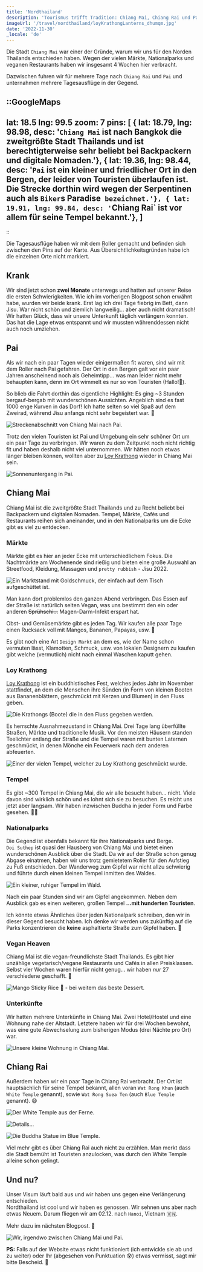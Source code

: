 ```yaml
---
title: 'Nordthailand'
description: 'Tourismus trifft Tradition: Chiang Mai, Chiang Rai und Pai.'
imageUrl: '/travel/nordthailand/loyKrathongLanterns_dhumqm.jpg'
date: '2022-11-30'
_locale: 'de'
---
```


Die Stadt `Chiang Mai` war einer der Gründe, warum wir uns für den Norden Thailands entschieden haben.
Wegen der vielen Märkte, Nationalparks und veganen Restaurants haben wir insgesamt 4 Wochen hier verbracht.

Dazwischen fuhren wir für mehrere Tage nach `Chiang Rai` und `Pai` und
unternahmen mehrere Tagesausflüge in der Gegend.

::GoogleMaps
---
lat: 18.5
lng: 99.5
zoom: 7
pins: [
  { lat: 18.79, lng: 98.98, desc: '`Chiang Mai` ist nach Bangkok die zweitgrößte
  Stadt Thailands und ist berechtigterweise sehr beliebt bei Backpackern und digitale Nomaden.'},
  { lat: 19.36, lng: 98.44, desc: '`Pai` ist ein kleiner und friedlicher Ort in den Bergen,
  der leider von Touristen überlaufen ist. Die Strecke dorthin wird wegen der Serpentinen auch als `Biker`s Paradise` bezeichnet.'},
  { lat: 19.91, lng: 99.84, desc: '`Chiang Rai` ist vor allem für seine Tempel bekannt.'},
]
---
::

Die Tagesausflüge haben wir mit dem Roller gemacht und befinden sich zwischen den Pins auf der Karte.
Aus Übersichtlichkeitsgründen habe ich die einzelnen Orte nicht markiert.

## Krank
Wir sind jetzt schon **zwei Monate** unterwegs und hatten auf unserer Reise die ersten Schwierigkeiten.
Wie ich im vorherigen Blogpost schon erwähnt habe, wurden wir beide krank.
Erst lag ich drei Tage fiebrig im Bett, dann Jisu. War nicht schön und ziemlich
langweilig... aber auch nicht dramatisch!
Wir hatten Glück, dass wir unsere Unterkunft täglich verlängern konnten.
Das hat die Lage etwas entspannt und wir mussten währenddessen nicht auch noch umziehen.

## Pai
Als wir nach ein paar Tagen wieder einigermaßen fit waren, sind wir mit dem Roller nach Pai gefahren.
Der Ort in den Bergen galt vor ein paar Jahren anscheinend noch als Geheimtipp...
was man leider nicht mehr behaupten kann, denn im Ort wimmelt es nur so von Touristen (Hallo!👋).

So blieb die Fahrt dorthin das eigentliche Highlight:
Es ging ~3 Stunden bergauf-bergab mit wunderschönen Aussichten.
Angeblich sind es fast 1000 enge Kurven in das Dorf!
Ich hatte selten so viel Spaß auf dem Zweirad, während Jisu anfangs nicht sehr begeistert war. 💩

![Streckenabschnitt von Chiang Mai nach Pai.](/travel/nordthailand/paiRoute_tsndb0.webp)

Trotz den vielen Touristen ist Pai und Umgebung ein sehr schöner Ort um ein paar Tage zu verbringen.
Wir waren zu dem Zeitpunkt noch nicht richtig fit und haben deshalb nicht viel unternommen.
Wir hätten noch etwas länger bleiben können,
wollten aber zu [Loy Krathong](#loy-krathong) wieder in Chiang Mai sein.

![Sonnenuntergang in Pai.](/travel/nordthailand/teaWithView_kgzwlq.webp)

## Chiang Mai
Chiang Mai ist die zweitgrößte Stadt Thailands und zu Recht
beliebt bei Backpackern und digitalen Nomaden.
Tempel, Märkte, Cafés und Restaurants reihen sich aneinander,
und in den Nationalparks um die Ecke gibt es viel zu entdecken.

### Märkte
Märkte gibt es hier an jeder Ecke mit unterschiedlichem Fokus.
Die Nachtmärkte am Wochenende sind rießig und bieten eine große Auswahl an
Streetfood, Kleidung, Massagen und `pretty rubbish` - Jisu 2022.

![Ein Marktstand mit Goldschmuck, der einfach auf dem Tisch aufgeschüttet ist.](/travel/nordthailand/goldTable_xwanyr.webp)

Man kann dort problemlos den ganzen Abend verbringen.
Das Essen auf der Straße ist natürlich selten Vegan,
was uns bestimmt den ein oder anderen ~~Sprühschi...~~ Magen-Darm-Infekt erspart hat.

Obst- und Gemüsemärkte gibt es jeden Tag.
Wir kaufen alle paar Tage einen Rucksack voll mit Mangos, Bananen, Papayas, usw. 🤩

Es gibt noch eine Art `Design Markt` an dem es, wie der Name schon vermuten lässt,
Klamotten, Schmuck, usw. von lokalen Designern zu kaufen gibt welche (vermutlich)
nicht nach einmal Waschen kaputt gehen.

### Loy Krathong
[Loy Krathong](https://de.wikipedia.org/wiki/Loi_Krathong) ist ein buddhistisches Fest,
welches jedes Jahr im November stattfindet, an dem die Menschen ihre Sünden
(in Form von kleinen Booten aus Bananenblättern, geschmückt mit Kerzen und Blumen)
in den Fluss geben.

![Die `Krathongs` (Boote) die in den Fluss gegeben werden.](/travel/nordthailand/krathongs_x5pfio.webp)

Es herrschte Ausnahmezustand in Chiang Mai.
Drei Tage lang überfüllte Straßen, Märkte und traditionelle Musik.
Vor den meisten Häusern standen Teelichter entlang der Straße und
die Tempel waren mit bunten Laternen geschmückt, in denen Mönche ein Feuerwerk nach dem anderen abfeuerten.

![Einer der vielen Tempel, welcher zu `Loy Krathong` geschmückt wurde.](/travel/nordthailand/loyKrathongLanterns_nmmluc.webp)

### Tempel
Es gibt ~300 Tempel in Chiang Mai, die wir alle besucht haben... nicht.
Viele davon sind wirklich schön und es lohnt sich sie zu besuchen.
Es reicht uns jetzt aber langsam. Wir haben inzwischen Buddha in jeder Form und Farbe gesehen. 😵‍💫

### Nationalparks
Die Gegend ist ebenfalls bekannt für ihre Nationalparks und Berge. <br>
`Doi Suthep` ist quasi der Hausberg von Chiang Mai und bietet einen wunderschönen Ausblick über die Stadt.
Da wir auf der Straße schon genug Abgase einatmen,
haben wir uns trotz gemietetem Roller für den Aufstieg zu Fuß entschieden.
Der Wanderweg zum Gipfel war nicht allzu schwierig und führte durch einen kleinen Tempel inmitten des Waldes.

![Ein kleiner, ruhiger Tempel im Wald.](/travel/nordthailand/templeWoods_rahp8e.webp)

Nach ein paar Stunden sind wir am Gipfel angekommen. Neben dem Ausblick gab es einen weiteren, großen Tempel **...mit hunderten Touristen**.

Ich könnte etwas Ähnliches über jeden Nationalpark schreiben, den wir in dieser Gegend besucht haben.
Ich denke wir werden uns zukünftig auf die Parks konzentrieren die **keine** asphaltierte Straße zum Gipfel haben. 🥴

### Vegan Heaven
Chiang Mai ist die vegan-freundlichste Stadt Thailands.
Es gibt hier unzählige vegetarisch/vegane Restaurants und Cafés in allen Preisklassen.
Selbst vier Wochen waren hierfür nicht genug... wir haben _nur_ 27 verschiedene geschafft. 🥲

![Mango Sticky Rice 🤤 - bei weitem das beste Dessert.](/travel/nordthailand/mangoStickyRice_iu8lnk.webp)

### Unterkünfte
Wir hatten mehrere Unterkünfte in Chiang Mai. Zwei Hotel/Hostel und eine Wohnung nahe der Altstadt.
Letztere haben wir für drei Wochen bewohnt,
was eine gute Abwechselung zum bisherigen Modus (drei Nächte pro Ort) war.

![Unsere kleine Wohnung in Chiang Mai.](/travel/nordthailand/wohnungCNX_dckb5r.webp)

## Chiang Rai
Außerdem haben wir ein paar Tage in Chiang Rai verbracht.
Der Ort ist hauptsächlich für seine Tempel bekannt, allen voran `Wat Rong Khun`
(auch `White Temple` genannt), sowie `Wat Rong Suea Ten` (auch `Blue Temple` genannt). 😅

![Der `White Temple` aus der Ferne.](/travel/nordthailand/whiteTempleOverview_pcdkrz.webp)

![Details...](/travel/nordthailand/whiteTempleSparkleDetail_mljc5s.webp)

![Die Buddha Statue im `Blue Temple`.](/travel/nordthailand/blueTempleInside_hh22ef.webp)

Viel mehr gibt es über Chiang Rai auch nicht zu erzählen.
Man merkt dass die Stadt bemüht ist Touristen anzulocken,
was durch den White Temple alleine schon gelingt.

## Und nu?
Unser Visum läuft bald aus und wir haben uns gegen eine Verlängerung entschieden. <br>
Nordthailand ist cool und wir haben es genossen. Wir sehnen uns aber nach etwas Neuem.
Darum fliegen wir am 02.12. nach `Hanoi`, Vietnam 🇻🇳.

Mehr dazu im nächsten Blogpost. 👋

![Wir, irgendwo zwischen Chiang Mai und Pai.](/travel/nordthailand/jisuAndPat_soodfr.webp)

**PS:** Falls auf der Website etwas nicht funktioniert (ich entwickle sie ab und zu weiter)
oder Ihr (abgesehen von Punktuation 😰) etwas vermisst, sagt mir bitte Bescheid. 🙏
